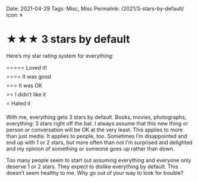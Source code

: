 Date: 2021-04-29
Tags: Misc, Misc
Permalink: /2021/3-stars-by-default/
Icon: 🌀

# ★★★ 3 stars by default

Here’s my star rating system for everything:

⭐️⭐️⭐️⭐️⭐️ Loved it!  
⭐️⭐️⭐️⭐️ It was good  
⭐️⭐️⭐️ It was OK  
⭐️⭐️ I didn’t like it  
⭐️ Hated it

With me, everything gets 3 stars by default. Books, movies, photographs, everything: 3 stars right off the bat. I always assume that this new thing or person or conversation will be OK at the very least. This applies to more than just media. It applies to people, too. Sometimes I’m disappointed and end up with 1 or 2 stars, but more often than not I’m surprised and delighted and my opinion of something or someone goes up rather than down.

Too many people seem to start out assuming everything and everyone only deserve 1 or 2 stars. They expect to dislike everything by default. This doesn’t seem healthy to me. Why go out of your way to look for trouble?